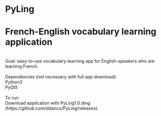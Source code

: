 # PyLing
# French-English vocabulary learning application 
<br />
Goal: easy-to-use vocabulary-learning app for English-speakers who are learning French. <br />
<br />
Dependencies (not necessary with full app download):<br />
Python3<br />
PyQt5<br />
<br />
To run:<br />
Download application with PyLing1.0.dmg (https://github.com/ddanco/PyLing/releases).<br />

